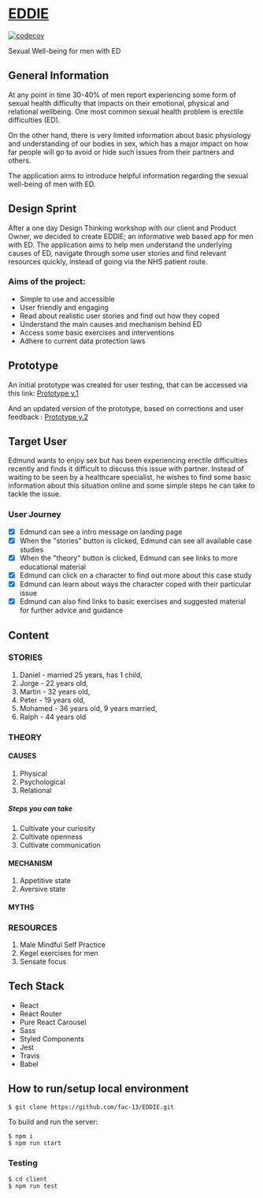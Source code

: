 # [EDDIE](https://eddie-webapp.netlify.com)

[![codecov](https://codecov.io/gh/fac-13/SBSHS/branch/master/graph/badge.svg)](https://codecov.io/gh/fac-13/SBSHS)

Sexual Well-being for men with ED 

## General Information

At any point in time 30-40% of men report experiencing some form of sexual health difficulty that impacts on their emotional, physical and relational wellbeing. One most common sexual health problem is erectile difficulties (ED). 

On the other hand, there is very limited information about basic physiology and understanding of our bodies in sex, which has a major impact on how far people will go to avoid or hide such issues from their partners and others. 

The application aims to introduce helpful information regarding the sexual well-being of men with ED. 

## Design Sprint

After a one day Design Thinking workshop with our client and Product Owner, we decided to create EDDIE; an informative web based app for men with ED. The application aims to help men understand the underlying causes of ED, navigate through some user stories  and find relevant resources quickly, instead of going via the NHS patient route.

### Aims of the project:

* Simple to use and accessible
* User friendly and engaging
* Read about realistic user stories and find out how they coped
* Understand the main causes and mechanism behind ED
* Access some basic exercises and interventions 
* Adhere to current data protection laws

## Prototype

An initial prototype was created for user testing, that can be accessed via this link: 
[Prototype v.1](https://projects.invisionapp.com/share/FWJZAFVSC7R)

And an updated version of the prototype, based on corrections and user feedback :
[Prototype v.2](https://www.figma.com/proto/fWZHGTWYoIqpfdevZw8FXrm0/CuCu?scaling=contain&node-id=17%3A0)

## Target User

Edmund wants to enjoy sex but has been experiencing erectile difficulties recently and finds it difficult to discuss this issue with partner. Instead of waiting to be seen by a healthcare specialist, he wishes to find some basic information about this situation online and some simple steps he can take to tackle the issue.

### User Journey

- [x] Edmund can see a intro message on landing page
- [x] When the "stories" button is clicked, Edmund can see all available case studies
- [x] When the "theory" button is clicked, Edmund can see links to more educational material
- [x] Edmund can click on a character to find out more about this case study
- [x] Edmund can learn about ways the character coped with their particular issue
- [x] Edmund can also find links to basic exercises and suggested material for further advice and guidance

## Content

### STORIES

1. Daniel - married 25 years, has 1 child,
2. Jorge - 22 years old,
3. Martin - 32 years old,
4. Peter - 19 years old,
5. Mohamed - 36 years old, 9 years married,
6. Ralph - 44 years old

### THEORY

#### CAUSES

1. Physical 
2. Psychological
3. Relational

##### Steps you can take

1. Cultivate your curiosity 
2. Cultivate openness
3. Cultivate communication 

#### MECHANISM

1. Appetitive state
2. Aversive state

#### MYTHS

### RESOURCES

1. Male Mindful Self Practice
2. Kegel exercises for men
3. Sensate focus

## Tech Stack
* React
* React Router
* Pure React Carousel
* Sass
* Styled Components
* Jest
* Travis
* Babel

## How to run/setup local environment

```
$ git clone https://github.com/fac-13/EDDIE.git
``` 

To build and run the server:

```
$ npm i
$ npm run start
```

### Testing

```
$ cd client
$ npm run test
```

